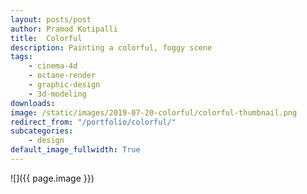 ```yaml
---
layout: posts/post
author: Pramod Kotipalli
title:  Colorful
description: Painting a colorful, foggy scene
tags:
    - cinema-4d
    - octane-render
    - graphic-design
    - 3d-modeling
downloads:
image: /static/images/2019-07-20-colorful/colorful-thumbnail.png
redirect_from: "/portfolio/colorful/"
subcategories:
    - design
default_image_fullwidth: True
---
```


![]({{ page.image }})
